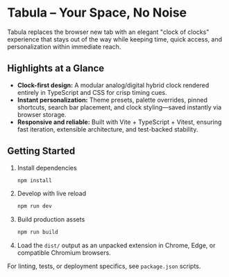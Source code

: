 # Tabula – Your Space, No Noise

Tabula replaces the browser new tab with an elegant "clock of clocks" experience that stays out of the way while keeping time, quick access, and personalization within immediate reach.

## Highlights at a Glance
- **Clock-first design:** A modular analog/digital hybrid clock rendered entirely in TypeScript and CSS for crisp timing cues.
- **Instant personalization:** Theme presets, palette overrides, pinned shortcuts, search bar placement, and clock styling—saved instantly via browser storage.
- **Responsive and reliable:** Built with Vite + TypeScript + Vitest, ensuring fast iteration, extensible architecture, and test-backed stability.

## Getting Started
1. Install dependencies
   ```bash
   npm install
   ```
2. Develop with live reload
   ```bash
   npm run dev
   ```
3. Build production assets
   ```bash
   npm run build
   ```
4. Load the `dist/` output as an unpacked extension in Chrome, Edge, or compatible Chromium browsers.

For linting, tests, or deployment specifics, see `package.json` scripts.
